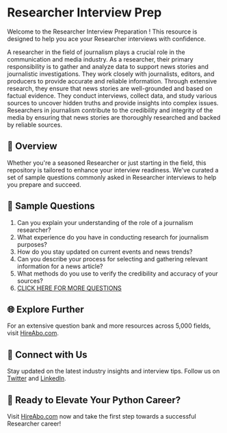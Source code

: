 # Researcher Interview Prep

Welcome to the Researcher Interview Preparation ! This resource is designed to help you ace your Researcher interviews with confidence.

A researcher in the field of journalism plays a crucial role in the communication and media industry. As a researcher, their primary responsibility is to gather and analyze data to support news stories and journalistic investigations. They work closely with journalists, editors, and producers to provide accurate and reliable information. Through extensive research, they ensure that news stories are well-grounded and based on factual evidence. They conduct interviews, collect data, and study various sources to uncover hidden truths and provide insights into complex issues. Researchers in journalism contribute to the credibility and integrity of the media by ensuring that news stories are thoroughly researched and backed by reliable sources.

## 🚀 Overview

Whether you're a seasoned Researcher or just starting in the field, this repository is tailored to enhance your interview readiness. We've curated a set of sample questions commonly asked in Researcher interviews to help you prepare and succeed.

## 📝 Sample Questions

1. Can you explain your understanding of the role of a journalism researcher?
2. What experience do you have in conducting research for journalism purposes?
3. How do you stay updated on current events and news trends?
4. Can you describe your process for selecting and gathering relevant information for a news article?
5. What methods do you use to verify the credibility and accuracy of your sources?
6. [CLICK HERE FOR MORE QUESTIONS](https://hireabo.com/job/8_0_36/Researcher)

## 🌐 Explore Further

For an extensive question bank and more resources across 5,000 fields, visit [HireAbo.com](https://www.hireabo.com).

## 📱 Connect with Us

Stay updated on the latest industry insights and interview tips. Follow us on [Twitter](https://twitter.com/hireabo) and [LinkedIn](https://www.linkedin.com/in/hire-abo-3609972a8/).

## 🚀 Ready to Elevate Your Python Career?

Visit [HireAbo.com](https://www.hireabo.com) now and take the first step towards a successful Researcher career!